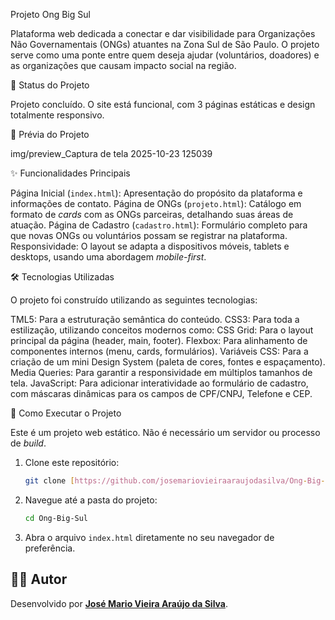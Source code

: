 Projeto Ong Big Sul

Plataforma web dedicada a conectar e dar visibilidade para Organizações Não Governamentais (ONGs) atuantes na Zona Sul de São Paulo. O projeto serve como uma ponte entre quem deseja ajudar (voluntários, doadores) e as organizações que causam impacto social na região.

🚀 Status do Projeto

Projeto concluído. O site está funcional, com 3 páginas estáticas e design totalmente responsivo.

📸 Prévia do Projeto

img/preview_Captura de tela 2025-10-23 125039

✨ Funcionalidades Principais

Página Inicial (`index.html`): Apresentação do propósito da plataforma e informações de contato.
Página de ONGs (`projeto.html`): Catálogo em formato de *cards* com as ONGs parceiras, detalhando suas áreas de atuação.
Página de Cadastro (`cadastro.html`): Formulário completo para que novas ONGs ou voluntários possam se registrar na plataforma.
Responsividade: O layout se adapta a dispositivos móveis, tablets e desktops, usando uma abordagem *mobile-first*.

🛠️ Tecnologias Utilizadas

O projeto foi construído utilizando as seguintes tecnologias:

TML5: Para a estruturação semântica do conteúdo.
CSS3: Para toda a estilização, utilizando conceitos modernos como:
CSS Grid: Para o layout principal da página (header, main, footer).
Flexbox: Para alinhamento de componentes internos (menu, cards, formulários).
Variáveis CSS: Para a criação de um mini Design System (paleta de cores, fontes e espaçamento).
Media Queries: Para garantir a responsividade em múltiplos tamanhos de tela.
JavaScript: Para adicionar interatividade ao formulário de cadastro, com máscaras dinâmicas para os campos de CPF/CNPJ, Telefone e CEP.

🏃 Como Executar o Projeto

Este é um projeto web estático. Não é necessário um servidor ou processo de *build*.

1.  Clone este repositório:
    ```sh
    git clone [https://github.com/josemariovieiraaraujodasilva/Ong-Big-Sul.git](https://github.com/josemariovieiraaraujodasilva/Ong-Big-Sul.git)
    ```
2.  Navegue até a pasta do projeto:
    ```sh
    cd Ong-Big-Sul
    ```
3.  Abra o arquivo `index.html` diretamente no seu navegador de preferência.

## 👨‍💻 Autor

Desenvolvido por **[José Mario Vieira Araújo da Silva](https://github.com/josemariovieiraaraujodasilva)**.
